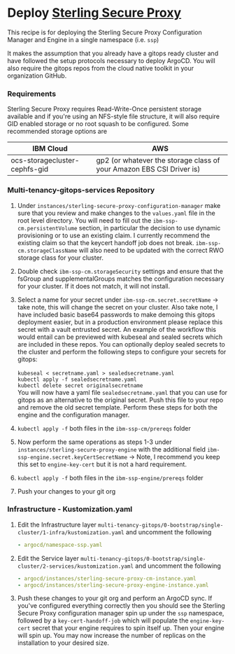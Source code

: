 # Deploy [Sterling Secure Proxy](https://www.ibm.com/docs/en/secure-proxy/6.0.3?topic=software-installing)

This recipe is for deploying the Sterling Secure Proxy Configuration Manager and Engine in a single namespace (i.e. `ssp`)

It makes the assumption that you already have a gitops ready cluster and have followed the setup protocols necessary to deploy ArgoCD. You will also require the gitops repos from the cloud native toolkit in your organization GitHub.

### Requirements

Sterling Secure Proxy requires Read-Write-Once persistent storage available and if you're using an NFS-style file structure, it will also require GID enabled storage or no root squash to be configured. Some recommended storage options are
   
   | IBM Cloud          | AWS                                                                  |
   |--------------------|----------------------------------------------------------------------|
   | ocs-storagecluster-cephfs-gid | gp2 (or whatever the storage class of your Amazon EBS CSI Driver is) | 

### Multi-tenancy-gitops-services Repository

1. Under `instances/sterling-secure-proxy-configuration-manager` make sure that you review and make changes to the `values.yaml` file in the root level directory. You will need to fill out the `ibm-ssp-cm.persistentVolume` section, in particular the decision to use dynamic provisioning or to use an existing claim. I currently recommend the existing claim so that the keycert handoff job does not break. `ibm-ssp-cm.storageClassName` will also need to be updated with the correct RWO storage class for your cluster.

2. Double check `ibm-ssp-cm.storageSecurity` settings and ensure that the fsGroup and supplementalGroups matches the configuration necessary for your cluster. If it does not match, it will not install.

3. Select a name for your secret under `ibm-ssp-cm.secret.secretName` -> take note, this will change the secret on your cluster. Also take note, I have included basic base64 passwords to make demoing this gitops deployment easier, but in a production environment please replace this secret with a vault entrusted secret. An example of the workflow this would entail can be previewed with kubeseal and sealed secrets which are included in these repos. You can optionally deploy sealed secrets to the cluster and perform the following steps to configure your secrets for gitops:\
   \
   `kubeseal < secretname.yaml > sealedsecretname.yaml`\
   `kubectl apply -f sealedsecretname.yaml`\
   `kubectl delete secret originalsecretname`\
   You will now have a yaml file `sealedsecretname.yaml` that you can use for gitops as an alternative to the original secret. Push this file to your repo and remove the old secret template. Perform these steps for both the engine and the configuration manager.

4. `kubectl apply -f` both files in the `ibm-ssp-cm/prereqs` folder 

5. Now perform the same operations as steps 1-3 under `instances/sterling-secure-proxy-engine` with the additional field `ibm-ssp-engine.secret.keyCertSecretName` -> Note, I recommend you keep this set to `engine-key-cert` but it is not a hard requirement.

6. `kubectl apply -f` both files in the `ibm-ssp-engine/prereqs` folder

7. Push your changes to your git org

### Infrastructure - Kustomization.yaml
1. Edit the Infrastructure layer `multi-tenancy-gitops/0-bootstrap/single-cluster/1-infra/kustomization.yaml` and uncomment the following

    ```yaml
   - argocd/namespace-ssp.yaml
   ```
   
2. Edit the Service layer `multi-tenancy-gitops/0-bootstrap/single-cluster/2-services/kustomization.yaml` and uncomment the following

    ```yaml
    - argocd/instances/sterling-secure-proxy-cm-instance.yaml
    - argocd/instances/sterling-secure-proxy-engine-instance.yaml
    ```
   
3. Push these changes to your git org and perform an ArgoCD sync. If you've configured everything correctly then you should see the Sterling Secure Proxy configuration manager spin up under the `ssp` namespace, followed by a `key-cert-handoff-job` which will populate the `engine-key-cert` secret that your engine requires to spin itself up. Then your engine will spin up. You may now increase the number of replicas on the installation to your desired size.